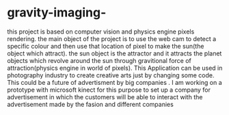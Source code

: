 # gravity-imaging-
this project is based on computer vision and physics engine pixels rendering.
the main object of the project is to use the web cam to detect a specific colour and then use that location of pixel to make the sun(the object which attract).
the sun object is the attractor and it attracts the planet objects which revolve around the sun through gravitional force of attraction(physics engine in world of pixels).
This Application can be used in photography industry to create creative arts just by changing some code.
This could be a future of advertisment by big companies . I am working on a prototype with microsoft kinect for this purpose to set up a company for advertisement in which the customers will be able to interact with the advertisement made by the fasion and different companies
